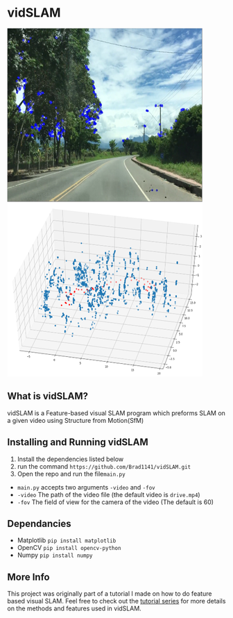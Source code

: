 # vidSLAM
<img src="vidSLAM_example2.png" width="450" height="400"> <img src="vidSLAM_example1.png" width="450" height="400">

## What is vidSLAM?
vidSLAM is a Feature-based visual SLAM program which preforms SLAM on a given video using Structure from Motion(SfM) 

## Installing and Running vidSLAM
1. Install the dependencies listed below
2. run the command ```https://github.com/Brad1141/vidSLAM.git```
3. Open the repo and run the file```main.py```
- ```main.py``` accepts two arguments ```-video``` and ```-fov```
- ```-video``` The path of the video file (the default video is ```drive.mp4```)
- ```-fov``` The field of view for the camera of the video (The default is 60)

## Dependancies
- Matplotlib ```pip install matplotlib```
- OpenCV ```pip install opencv-python```
- Numpy ```pip install numpy```

## More Info
This project was originally part of a tutorial I made on how to do feature based visual SLAM. Feel free to check out the [tutorial series](https://roving-robots.com/2020/06/16/feature-based-visual-slam-tutorial-part-1/) for more details on the methods and features used in vidSLAM.


